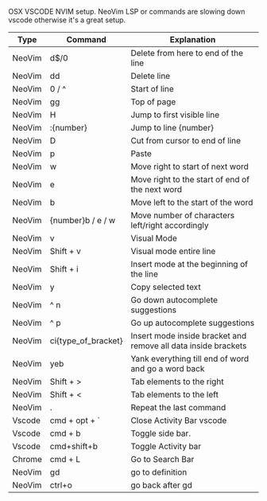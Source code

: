 OSX VSCODE NVIM setup.
NeoVim LSP or commands are slowing down vscode otherwise it's a great setup.

| Type | Command | Explanation |
| ---- | ---- | ---- |
| NeoVim | d$/0 | Delete from here to end of the line |
| NeoVim | dd | Delete line |
| NeoVim | 0 / ^ | Start of line |
| NeoVim | gg | Top of page |
| NeoVim | H | Jump to first visible line |
| NeoVim | :{number} | Jump to line {number} |
| NeoVim | D | Cut from cursor to end of line |
| NeoVim | p | Paste |
| NeoVim | w | Move right to start of next word |
| NeoVim | e | Move right to the start of end of the next word |
| NeoVim | b | Move left to the start of the word |
| NeoVim | {number}b / e / w | Move number of characters left/right accordingly |
| NeoVim | v | Visual Mode |
| NeoVim | Shift + v | Visual mode entire line |
| NeoVim | Shift + i | Insert mode at the beginning of the line |
| NeoVim | y | Copy selected text |
| NeoVim | ^ n | Go down autocomplete suggestions |
| NeoVim | ^ p | Go up autocomplete suggestions |
| NeoVim | ci{type_of_bracket} | Insert mode inside bracket and remove all data inside brackets |
| NeoVim | yeb | Yank everything till end of word and go a word back |
| NeoVim | Shift + > | Tab elements to the right |
| NeoVim | Shift + < | Tab elements to the left |
| NeoVim | . | Repeat the last command |
| Vscode | cmd + opt + ` | Close Activity Bar vscode |
| Vscode | cmd + b | Toggle side bar. |
| Vscode | cmd+shift+b | Toggle Activity bar |
| Chrome | cmd + L | Go to Search Bar |
| NeoVim | gd | go to definition |
| NeoVim | ctrl+o | go back after gd |
